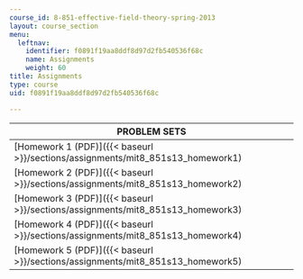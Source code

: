 ```yaml
---
course_id: 8-851-effective-field-theory-spring-2013
layout: course_section
menu:
  leftnav:
    identifier: f0891f19aa8ddf8d97d2fb540536f68c
    name: Assignments
    weight: 60
title: Assignments
type: course
uid: f0891f19aa8ddf8d97d2fb540536f68c

---
```


| PROBLEM SETS |
| --- |
| [Homework 1 (PDF)]({{< baseurl >}}/sections/assignments/mit8_851s13_homework1) |
| [Homework 2 (PDF)]({{< baseurl >}}/sections/assignments/mit8_851s13_homework2) |
| [Homework 3 (PDF)]({{< baseurl >}}/sections/assignments/mit8_851s13_homework3) |
| [Homework 4 (PDF)]({{< baseurl >}}/sections/assignments/mit8_851s13_homework4) |
| [Homework 5 (PDF)]({{< baseurl >}}/sections/assignments/mit8_851s13_homework5)